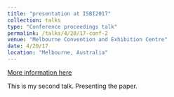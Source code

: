 ```yaml
---
title: "presentation at ISBI2017"
collection: talks
type: "Conference proceedings talk"
permalink: /talks/4/20/17-conf-2
venue: "Melbourne Convention and Exhibition Centre"
date: 4/20/17
location: "Melbourne, Australia"
---
```


[More information here](http://biomedicalimaging.org/2017/)

This is my second talk. Presenting the paper.
